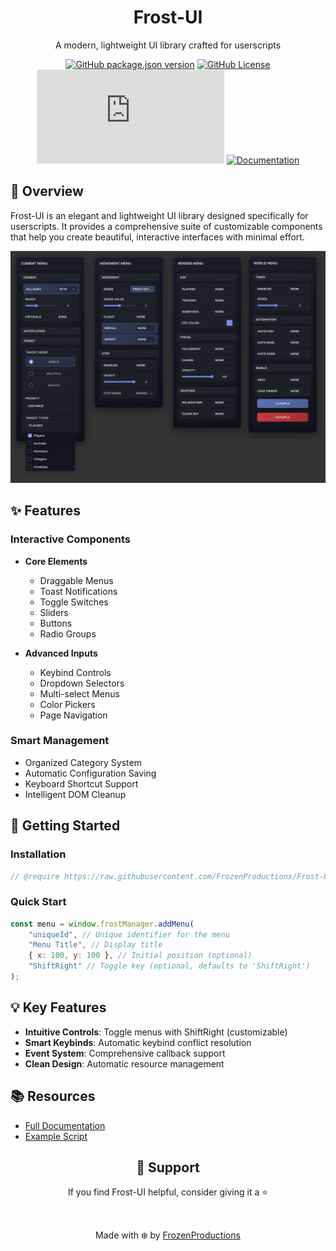 <div align="center">

# Frost-UI

A modern, lightweight UI library crafted for userscripts

[![GitHub package.json version](https://img.shields.io/github/package-json/v/FrozenProductions/Frost-UI?style=flat-square&labelColor=%231c1c25&color=7289da)](https://github.com/FrozenProductions/Frost-UI/releases)
[![GitHub License](https://img.shields.io/github/license/FrozenProductions/Frost-UI?style=flat-square&logoColor=%237289da&labelColor=%231c1c25&color=7289da)](LICENSE)
[![GitHub code size in bytes](https://img.shields.io/github/size/FrozenProductions/Frost-UI/scripts%2FLibrary.js?style=flat-square&labelColor=%231c1c25&color=%237289da)](https://github.com/FrozenProductions/Frost-UI)
[![Documentation](https://img.shields.io/badge/docs-view%20here-7289da?style=flat-square&labelColor=%231c1c25)](DOCUMENTATION.md)

</div>

## 🌟 Overview

Frost-UI is an elegant and lightweight UI library designed specifically for userscripts. It provides a comprehensive suite of customizable components that help you create beautiful, interactive interfaces with minimal effort.

<div align="center">
<img src="assets/preview.png" alt="Menu Preview" width="600"/>
</div>

## ✨ Features

### Interactive Components

-   **Core Elements**

    -   Draggable Menus
    -   Toast Notifications
    -   Toggle Switches
    -   Sliders
    -   Buttons
    -   Radio Groups

-   **Advanced Inputs**
    -   Keybind Controls
    -   Dropdown Selectors
    -   Multi-select Menus
    -   Color Pickers
    -   Page Navigation

### Smart Management

-   Organized Category System
-   Automatic Configuration Saving
-   Keyboard Shortcut Support
-   Intelligent DOM Cleanup

## 🚀 Getting Started

### Installation

```js
// @require https://raw.githubusercontent.com/FrozenProductions/Frost-UI/main/scripts/Library.js
```

### Quick Start

```javascript
const menu = window.frostManager.addMenu(
    "uniqueId", // Unique identifier for the menu
    "Menu Title", // Display title
    { x: 100, y: 100 }, // Initial position (optional)
    "ShiftRight" // Toggle key (optional, defaults to 'ShiftRight')
);
```

## 💡 Key Features

-   **Intuitive Controls**: Toggle menus with ShiftRight (customizable)
-   **Smart Keybinds**: Automatic keybind conflict resolution
-   **Event System**: Comprehensive callback support
-   **Clean Design**: Automatic resource management

## 📚 Resources

-   [Full Documentation](DOCUMENTATION.md)
-   [Example Script](https://raw.githubusercontent.com/FrozenProductions/Frost-UI/main/scripts/example.user.js)

<div align="center">

## 💖 Support

If you find Frost-UI helpful, consider giving it a ⭐️

<br/>

Made with ❄️ by [FrozenProductions](https://github.com/FrozenProductions)

</div>
